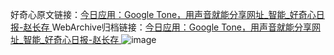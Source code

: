 好奇心原文链接：[今日应用：Google Tone，用声音就能分享网址_智能_好奇心日报-赵长存 ](https://www.qdaily.com/articles/9838.html)
WebArchive归档链接：[今日应用：Google Tone，用声音就能分享网址_智能_好奇心日报-赵长存 ](http://web.archive.org/web/20190623155048/https://www.qdaily.com/articles/9838.html)
![image](http://ww3.sinaimg.cn/large/007d5XDply1g3vgslxttuj30u030g4qp)